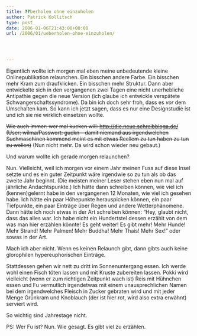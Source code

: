 ```yaml
---
title: ??berholen ohne einzuholen
author: Patrick Kollitsch
type: post
date: 2006-01-06T21:43:00+00:00
url: /2006/01/ueberholen-ohne-einzuholen/




---
```

Eigentlich wollte ich morgen mal eben meine unbedeutende kleine Onlinepublikation relaunchen. Ein bisschen andere Farbe. Ein bisschen mehr Kram zum draufklicken. Ein bisschen mehr Struktur. Dann aber entwickelte sich in den vergangenen zwei Tagen eine nicht unerhebliche Antipathie gegen die neue Version (ich glaube ich entwickle versp&auml;tete Schwangerschaftssyndrome). Da bin ich doch sehr froh, dass es _vor_ dem Umschalten kam. So kann ich jetzt sagen, dass es nur eine Designstudie ist und ich sie nie wirklich einsetzen wollte.

<del>Wie auch immer: wer mal kucken will: <a href="http://die.neue.schreibbloga.de/">http://die.neue.schreibbloga.de/</a> (User: wilma/Passwort: guckn &#8211; damit niemand aus irgendwelchen Suchmaschinen kommend meint es mit etwas Reellem zu tun haben zu tun zu wollen)</del> (Nun nicht mehr. Da wird schon wieder neu gebaut.)

Und warum wollte ich gerade morgen relaunchen?

Nun. Vielleicht, weil ich morgen vor einem Jahr meinen Fuss auf diese Insel setzte und es ein guter Zeitpunkt w&auml;re irgendwie so zu tun als ob das zweite Jahr beginnt. (Die meisten meiner Leser stehen eben nun mal auf j&auml;hrliche Andachtspunkte.) Ich h&auml;tte dann schreiben k&ouml;nnen, wie viel ich (kennen)gelernt habe in den vergangenen 12 Monaten, wie viel ich gesehen habe. Ich h&auml;tte ein paar H&ouml;hepunkte herauspicken k&ouml;nnen, ein paar Tiefpunkte, ein paar Eintr&auml;ge &uuml;ber Regen und andere Wetterph&auml;nomene. Dann h&auml;tte ich noch etwas in der Art schreiben k&ouml;nnen: &#8220;Hey, glaubt nicht, dass das alles war. Ich habe nicht ein Hundertstel dessen erz&auml;hlt von dem was man hier erz&auml;hlen k&ouml;nnte! Es geht weiter! Es gibt mehr! Mehr Hunde! Mehr Strand! Mehr Palmen! Mehr Buddha! Mehr Thais! Mehr Sex!&#8221; oder sowas in der Art.

Mach ich aber nicht. Wenn es keinen Relaunch gibt, dann gibts auch keine glorophilen hypereuphorischen Eintr&auml;ge.

Stattdessen gehen wir nett zu dritt im Sonnenuntergang essen. Ich werde wohl einen Fisch t&ouml;ten lassen und mit Kruste zubereiten lassen. Pokki wird vielleicht (wenn er zum richtigen Zeitpunkt wach ist) Reis mit H&uuml;hnchen essen und Fu vermutlich irgendetwas mit einem unausprechlichen Namen bei dem irgendwelches Fleisch in Zucker gebraten wird und mit jeder Menge Gr&uuml;nkram und Knoblauch (der ist hier rot, wird also extra erw&auml;hnt) serviert wird.

So wichtig sind Jahrestage nicht.

PS: Wer Fu ist? Nun. Wie gesagt. Es gibt viel zu erz&auml;hlen.